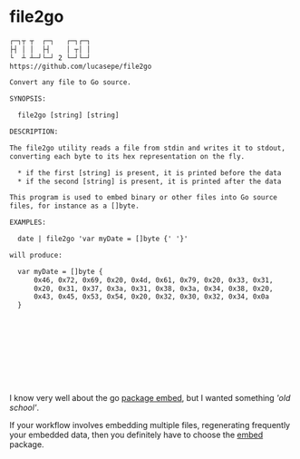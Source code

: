 # file2go


```txt
┌─┐┬ ┬  ┌─┐   ┌─┐┌─┐
├┤ │ │  ├┤    │ ┬│ │
└  ┴ ┴─┘└─┘ 2 └─┘└─┘
https://github.com/lucasepe/file2go

Convert any file to Go source.

SYNOPSIS:

  file2go [string] [string]

DESCRIPTION:

The file2go utility reads a file from stdin and writes it to stdout,
converting each byte to its hex representation on the fly.

  * if the first [string] is present, it is printed before the data
  * if the second [string] is present, it is printed after the data

This program is used to embed binary or other files into Go source
files, for instance as a []byte.

EXAMPLES:

  date | file2go 'var myDate = []byte {' '}'

will produce:

  var myDate = []byte {
      0x46, 0x72, 0x69, 0x20, 0x4d, 0x61, 0x79, 0x20, 0x33, 0x31,
      0x20, 0x31, 0x37, 0x3a, 0x31, 0x38, 0x3a, 0x34, 0x38, 0x20,
      0x43, 0x45, 0x53, 0x54, 0x20, 0x32, 0x30, 0x32, 0x34, 0x0a
  }
```

<br/><br/><br/><br/>
---

I know very well about the go [package embed](https://pkg.go.dev/embed), but I wanted something _'old school'_.

If your workflow involves embedding multiple files, regenerating frequently your embedded data, then you definitely have to choose the [embed](https://pkg.go.dev/embed) package.
